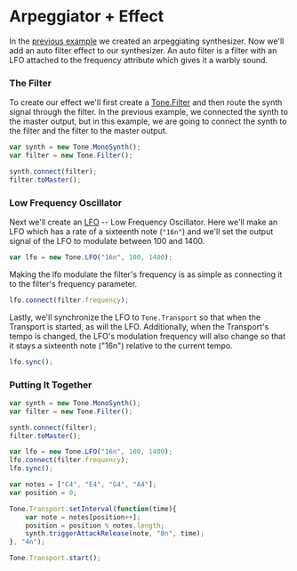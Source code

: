 # Arpeggiator + Effect

In the [previous example](Arpeggiator) we created an arpeggiating synthesizer. Now we'll add an auto filter effect to our synthesizer. An auto filter is a filter with an LFO attached to the frequency attribute which gives it a warbly sound. 

### The Filter

To create our effect we'll first create a [Tone.Filter](http://tonejs.org/docs/Tone.Master.html) and then route the synth signal through the filter. In the previous example, we connected the synth to the master output, but in this example, we are going to connect the synth to the filter and the filter to the master output. 

```javascript
var synth = new Tone.MonoSynth();
var filter = new Tone.Filter();

synth.connect(filter);
filter.toMaster();
```

### Low Frequency Oscillator

Next we'll create an [LFO](http://en.wikipedia.org/wiki/Low-frequency_oscillation) -- Low Frequency Oscillator. Here we'll make an LFO which has a rate of a sixteenth note (`"16n"`) and we'll set the output signal of the LFO to modulate between 100 and 1400. 

```javascript
var lfo = new Tone.LFO("16n", 100, 1400);
```

Making the lfo modulate the filter's frequency is as simple as connecting it to the filter's frequency parameter. 

```javascript
lfo.connect(filter.frequency);
```

Lastly, we'll synchronize the LFO to `Tone.Transport` so that when the Transport is started, as will the LFO. Additionally, when the Transport's tempo is changed, the LFO's modulation frequency will also change so that it stays a sixteenth note ("16n") relative to the current tempo. 

```javascript
lfo.sync();
```

### Putting It Together

```javascript
var synth = new Tone.MonoSynth();
var filter = new Tone.Filter();

synth.connect(filter);
filter.toMaster();

var lfo = new Tone.LFO("16n", 100, 1400);
lfo.connect(filter.frequency);
lfo.sync();

var notes = ["C4", "E4", "G4", "A4"];
var position = 0;

Tone.Transport.setInterval(function(time){
	var note = notes[position++];
	position = position % notes.length;
	synth.triggerAttackRelease(note, "8n", time);
}, "4n");

Tone.Transport.start();
```